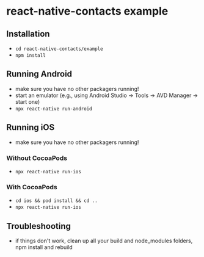 # react-native-contacts example

## Installation

* `cd react-native-contacts/example`
* `npm install`

## Running Android

* make sure you have no other packagers running!
* start an emulator (e.g., using Android Studio -> Tools -> AVD Manager -> start one)
* `npx react-native run-android`

## Running iOS

* make sure you have no other packagers running!

### Without CocoaPods

* `npx react-native run-ios`

### With CocoaPods

* `cd ios && pod install && cd ..`
* `npx react-native run-ios`

## Troubleshooting

* if things don't work, clean up all your build and node_modules folders, npm install and rebuild
